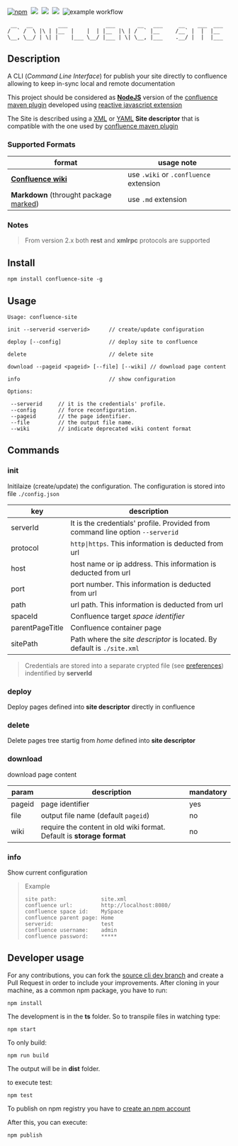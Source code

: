 
[![npm](https://img.shields.io/npm/v/confluence-site.svg)](https://www.npmjs.com/package/confluence-site)&nbsp;
<img src="https://img.shields.io/github/forks/bsorrentino/confluence-site-publisher.svg">&nbsp;
<img src="https://img.shields.io/github/stars/bsorrentino/confluence-site-publisher.svg">&nbsp;
<a href="https://github.com/bsorrentino/confluence-site-publisher/issues">
<img src="https://img.shields.io/github/issues/bsorrentino/confluence-site-publisher.svg"></a>&nbsp;
![example workflow](https://github.com/bsorrentino/confluence-site-publisher/actions/workflows/npm-publish.yml/badge.svg)
<!--
[![Build Status](https://travis-ci.org/bsorrentino/confluence-site-publisher.svg)](https://travis-ci.org/bsorrentino/confluence-site-publisher)
[![Build Status](https://travis-ci.org/bsorrentino/confluence-site-publisher.svg?branch=master)](https://travis-ci.org/bsorrentino/confluence-site-publisher)
-->

```
 __   __        ___            ___       __   ___     __    ___  ___ 
/  ` /  \ |\ | |__  |    |  | |__  |\ | /  ` |__     /__` |  |  |__  
\__, \__/ | \| |    |___ \__/ |___ | \| \__, |___    .__/ |  |  |___ 
```

## Description 

A CLI (*Command Line Interface*) for publish your site directly to confluence allowing to keep in-sync local and remote documentation

This project should be considered as **[NodeJS](https://nodejs.org/)** version of the [confluence maven plugin](https://github.com/bsorrentino/maven-confluence-plugin) developed using [reactive javascript extension](https://github.com/Reactive-Extensions/RxJS)

The Site is described using a [XML](http://bsorrentino.github.io/maven-confluence-plugin/site_xml_guide.html) or [YAML](http://bsorrentino.github.io/maven-confluence-plugin/site_yaml_guide.html)  **Site descriptor**  that is compatible with the one used by [confluence maven plugin](https://github.com/bsorrentino/maven-confluence-plugin)

### Supported Formats

 format | usage note |
   ---- | ---- |
   **[Confluence wiki](http://bsorrentino.github.io/maven-confluence-plugin/Notation%20Guide%20-%20Confluence.html)**  | use `.wiki` or `.confluence` extension | 
  **Markdown** (throught package [marked](https://www.npmjs.com/package/marked)) | use `.md` extension  |  

### Notes

> From version 2.x both  **rest** and **xmlrpc** protocols are supported 

## Install 

```
npm install confluence-site -g
```

## Usage

```
Usage: confluence-site 

init --serverid <serverid>      // create/update configuration

deploy [--config]               // deploy site to confluence

delete                          // delete site

download --pageid <pageid> [--file] [--wiki] // download page content

info                            // show configuration

Options:

 --serverid     // it is the credentials' profile.
 --config       // force reconfiguration.
 --pageid       // the page identifier.
 --file         // the output file name.
 --wiki         // indicate deprecated wiki content format
```

## Commands

### init 

Initilaize (create/update) the configuration. The configuration is stored into file `./config.json`

 key | description |
---- | ---- |
serverId | It is the credentials' profile. Provided from command line option `--serverid`  |
protocol | `http\|https`. This information is deducted from url|
host | host name or ip address. This information is deducted from url|
port | port number. This information is deducted from url|
path | url path. This information is deducted from url|
spaceId | Confluence target *space identifier* |
parentPageTitle | Confluence container page|
sitePath | Path where the *site descriptor* is located. By default is `./site.xml`|

> Credentials are stored into a separate crypted file (see [preferences](https://www.npmjs.com/package/preferences)) indentified by **serverId** 

### deploy

Deploy pages defined into **site descriptor** directly in confluence 

### delete

Delete pages tree startig from *home* defined into **site descriptor**

### download

download page content 

 param | description | mandatory
---- | ---- | ---- |
pageid | page identifier | yes
file | output file name (default `pageid`) | no
wiki | require the content in old wiki format. Default is **storage format** | no

### info

Show current configuration

> Example
> ```
> site path:              site.xml
> confluence url:         http://localhost:8080/
> confluence space id:    MySpace
> confluence parent page: Home
> serverid:               test
> confluence username:    admin
> confluence password:    *****
> ```

## Developer usage

For any contributions, you can fork the [source cli dev branch](https://github.com/bsorrentino/maven-confluence-plugin/tree/cli-dev) and create a Pull Request in order to include your improvements.
After cloning in your machine, as a common npm package, you have to run:

```
npm install
```

The development is in the **ts** folder. So to transpile files in watching type:

```
npm start
```

To only build:

```
npm run build
```

The output will be in **dist** folder.

to execute test:
```
npm test
```


To publish on npm registry you have to [create an npm account](https://docs.npmjs.com/getting-started/publishing-npm-packages)

After this, you can execute:

```
npm publish
```


